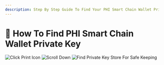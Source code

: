 ```yaml
---
description: Step By Step Guide To Find Your PHI Smart Chain Wallet Private Key.
---
```


# 🔐 How To Find PHI Smart Chain Wallet Private Key

![Click Print Icon](../../../../.gitbook/assets/IMG\_4892.jpg) ![Scroll Down](<../../../../.gitbook/assets/IMG\_4893 (1).jpg>) ![Find Private Key Store For Safe Keeping](<../../../../.gitbook/assets/IMG\_4894 (2).jpg>)
